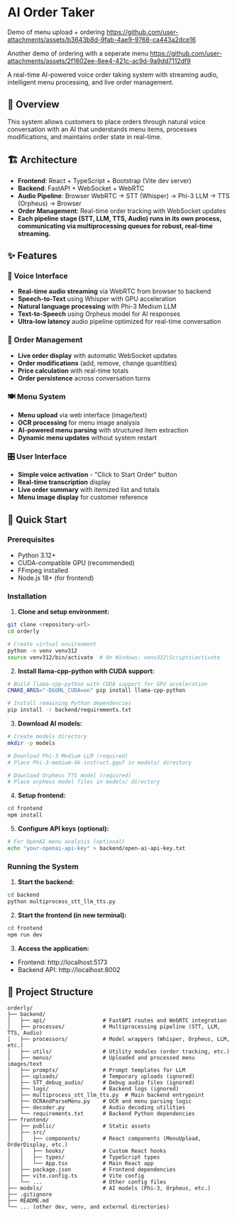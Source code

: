 # AI Order Taker

Demo of menu upload + ordering
https://github.com/user-attachments/assets/b3643b8d-9fab-4ae9-9768-ca443a2dce16

Another demo of ordering with a seperate menu
https://github.com/user-attachments/assets/2f1602ee-8ee4-421c-ac9d-9a9dd7112df9



A real-time AI-powered voice order taking system with streaming audio, intelligent menu processing, and live order management.

## 🎯 Overview

This system allows customers to place orders through natural voice conversation with an AI that understands menu items, processes modifications, and maintains order state in real-time.

## 🏗️ Architecture

- **Frontend**: React + TypeScript + Bootstrap (Vite dev server)
- **Backend**: FastAPI + WebSocket + WebRTC
- **Audio Pipeline**: Browser WebRTC → STT (Whisper) → Phi-3 LLM → TTS (Orpheus) → Browser
- **Order Management**: Real-time order tracking with WebSocket updates
- **Each pipeline stage (STT, LLM, TTS, Audio) runs in its own process, communicating via multiprocessing queues for robust, real-time streaming.**

## ✨ Features

### 🎤 Voice Interface
- **Real-time audio streaming** via WebRTC from browser to backend
- **Speech-to-Text** using Whisper with GPU acceleration
- **Natural language processing** with Phi-3 Medium LLM
- **Text-to-Speech** using Orpheus model for AI responses
- **Ultra-low latency** audio pipeline optimized for real-time conversation

### 🎯 Order Management
- **Live order display** with automatic WebSocket updates
- **Order modifications** (add, remove, change quantities)
- **Price calculation** with real-time totals
- **Order persistence** across conversation turns

### 🍽️ Menu System
- **Menu upload** via web interface (image/text)
- **OCR processing** for menu image analysis
- **AI-powered menu parsing** with structured item extraction
- **Dynamic menu updates** without system restart

### 🎛️ User Interface
- **Simple voice activation** - "Click to Start Order" button
- **Real-time transcription** display
- **Live order summary** with itemized list and totals
- **Menu image display** for customer reference

## 🚀 Quick Start

### Prerequisites
- Python 3.12+
- CUDA-compatible GPU (recommended)
- FFmpeg installed
- Node.js 18+ (for frontend)

### Installation

1. **Clone and setup environment:**
```bash
git clone <repository-url>
cd orderly

# Create virtual environment
python -m venv venv312
source venv312/bin/activate  # On Windows: venv312\Scripts\activate
```

2. **Install llama-cpp-python with CUDA support:**
```bash
# Build llama-cpp-python with CUDA support for GPU acceleration
CMAKE_ARGS="-DGGML_CUDA=on" pip install llama-cpp-python

# Install remaining Python dependencies
pip install -r backend/requirements.txt
```

3. **Download AI models:**
```bash
# Create models directory
mkdir -p models

# Download Phi-3 Medium LLM (required)
# Place Phi-3-medium-4k-instruct.gguf in models/ directory

# Download Orpheus TTS model (required)
# Place orpheus model files in models/ directory
```

4. **Setup frontend:**
```bash
cd frontend
npm install
```

5. **Configure API keys (optional):**
```bash
# For OpenAI menu analysis (optional)
echo "your-openai-api-key" > backend/open-ai-api-key.txt
```

### Running the System

1. **Start the backend:**
```bash
cd backend
python multiprocess_stt_llm_tts.py
```

2. **Start the frontend (in new terminal):**
```bash
cd frontend
npm run dev
```

3. **Access the application:**
- Frontend: http://localhost:5173
- Backend API: http://localhost:8002

## 📁 Project Structure

```
orderly/
├── backend/
│   ├── api/                  # FastAPI routes and WebRTC integration
│   ├── processes/            # Multiprocessing pipeline (STT, LLM, TTS, Audio)
│   ├── processors/           # Model wrappers (Whisper, Orpheus, LLM, etc.)
│   ├── utils/                # Utility modules (order tracking, etc.)
│   ├── menus/                # Uploaded and processed menu images/text
│   ├── prompts/              # Prompt templates for LLM
│   ├── uploads/              # Temporary uploads (ignored)
│   ├── STT_debug_audio/      # Debug audio files (ignored)
│   ├── logs/                 # Backend logs (ignored)
│   ├── multiprocess_stt_llm_tts.py  # Main backend entrypoint
│   ├── OCRAndParseMenu.py    # OCR and menu parsing logic
│   ├── decoder.py            # Audio decoding utilities
│   └── requirements.txt      # Backend Python dependencies
├── frontend/
│   ├── public/               # Static assets
│   ├── src/
│   │   ├── components/       # React components (MenuUpload, OrderDisplay, etc.)
│   │   ├── hooks/            # Custom React hooks
│   │   ├── types/            # TypeScript types
│   │   └── App.tsx           # Main React app
│   ├── package.json          # Frontend dependencies
│   ├── vite.config.ts        # Vite config
│   └── ...                   # Other config files
├── models/                   # AI models (Phi-3, Orpheus, etc.)
├── .gitignore
├── README.md
└── ... (other dev, venv, and external directories)
```
